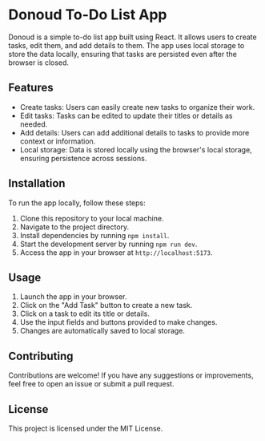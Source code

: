 # Donoud To-Do List App

Donoud is a simple to-do list app built using React. It allows users to create tasks, edit them, and add details to them. The app uses local storage to store the data locally, ensuring that tasks are persisted even after the browser is closed.

## Features

- Create tasks: Users can easily create new tasks to organize their work.
- Edit tasks: Tasks can be edited to update their titles or details as needed.
- Add details: Users can add additional details to tasks to provide more context or information.
- Local storage: Data is stored locally using the browser's local storage, ensuring persistence across sessions.

## Installation

To run the app locally, follow these steps:

1. Clone this repository to your local machine.
2. Navigate to the project directory.
3. Install dependencies by running `npm install`.
4. Start the development server by running `npm run dev`.
5. Access the app in your browser at `http://localhost:5173`.

## Usage

1. Launch the app in your browser.
2. Click on the "Add Task" button to create a new task.
3. Click on a task to edit its title or details.
4. Use the input fields and buttons provided to make changes.
5. Changes are automatically saved to local storage.

## Contributing

Contributions are welcome! If you have any suggestions or improvements, feel free to open an issue or submit a pull request.

## License

This project is licensed under the MIT License.
